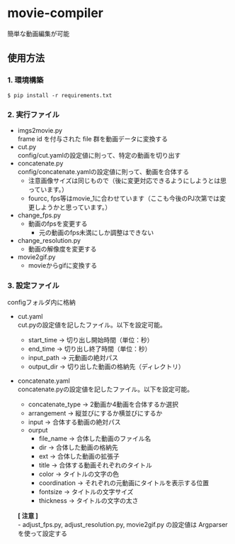 # movie-compiler
簡単な動画編集が可能


## 使用方法
### 1. 環境構築
```
$ pip install -r requirements.txt
```


### 2. 実行ファイル
- imgs2movie.py  
frame id を付与された file 群を動画データに変換する
- cut.py  
config/cut.yamlの設定値に則って、特定の動画を切り出す
- concatenate.py  
config/concatenate.yamlの設定値に則って、動画を合体する
    - 注意画像サイズは同じもので（後に変更対応できるようにしようとは思っています。）
    - fourcc, fps等はmovie_1に合わせています（ここも今後のPJ次第では変更しようかと思っています。）
- change_fps.py
    - 動画のfpsを変更する
        - 元の動画のfps未満にしか調整はできない
- change_resolution.py
    - 動画の解像度を変更する
- movie2gif.py
    - movieからgifに変換する


### 3. 設定ファイル  
configフォルダ内に格納  
- cut.yaml  
cut.pyの設定値を記したファイル。以下を設定可能。
    - start_time -> 切り出し開始時間（単位：秒）
    - end_time -> 切り出し終了時間（単位：秒）
    - input_path -> 元動画の絶対パス
    - output_dir -> 切り出した動画の格納先（ディレクトリ）  

- concatenate.yaml  
concatenate.pyの設定値を記したファイル。以下を設定可能。
    - concatenate_type -> 2動画か4動画を合体するか選択
    - arrangement -> 縦並びにするか横並びにするか
    - input -> 合体する動画の絶対パス
    - ourput
        - file_name -> 合体した動画のファイル名
        - dir -> 合体した動画の格納先
        - ext -> 合体した動画の拡張子
        - title -> 合体する動画それぞれのタイトル
        - color -> タイトルの文字の色
        - coordination -> それぞれの元動画にタイトルを表示する位置
        - fontsize -> タイトルの文字サイズ
        - thickness -> タイトルの文字の太さ

    **[ 注意 ]**  
        - adjust_fps.py, adjust_resolution.py, movie2gif.py の設定値は Argparser を使って設定する